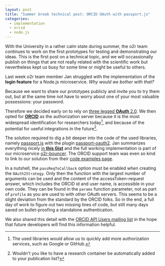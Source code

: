 ```yaml
---
layout: post
title: "Summer break technical post: ORCID OAuth with passport.js"
categories:
  - implementation
  - orcid
  - node.js
---
```


With the University in a rather calm state during summer, the o2r team continues to work on the first prototypes for testing and demonstrating our ideas. This is the first post on a technical topic, and we will occassionally publish on things that are not really related with the scientific work but nevertheless kept us busy for some time or might be useful to others.

Last week o2r team member Jan struggled with the implementation of the **login feature** for a Node.js microservice. _Why would we bother with that?_
<!--more-->Because we want to share our prototypes publicly and invite you to try them out, but at the same time not have to worry about one of your most valuable possessions: your password.

Therefore we decided early on to rely on [three legged **OAuth** 2.0](http://oauthbible.com/#oauth-2-three-legged). We then opted for [**ORCID**](http://orcid.org/) as the authorization server because it is the most widespread identification for researchers today[^1], and because of the potential for useful integrations in the future[^2].

The solution required to dig a bit deeper into the code of the used libraries, namely [passport.js](http://passportjs.org/) with the plugin [passport-oauth2](https://github.com/timshadel/passport-oauth2-public-client). Jan summarizes everything nicely [in **this Gist**](https://gist.github.com/JanKoppe/1491e37d1022c77a286087e6c81d6092) and the full working implementation is part of our microservice [o2r-bouncer](https://github.com/o2r-project/o2r-bouncer). The ORCID support team was even so kind to link to our solution from their [code examples page](https://members.orcid.org/api/code-examples).

In a nutshell, the `passReqToCallback` option must be enabled when creating the `OAuth2Strategy`. Only then the function with the largest number of arguments can be used and the content of the accessToken-request answer, which includes the ORCID id and user name, is accessible in your own code. They can be found in the `params` function parameter, not as part of `profile` as you are used to with other OAuth servers. This seems to be a slight deviation from the standard by the ORCID folks.
So in the end, a full day of work to figure out two missing lines of code, but still many days saved on bullet-proofing a standalone authentication.

We also shared this detail with the [ORCID API Users mailing list](https://groups.google.com/forum/#!topic/orcid-api-users/RRyhC-2L64U) in the hope that future developers will find this information helpful.


[^1]: The used libraries would allow us to quickly add more authorization services, such as Google or GitHub.
[^2]: Wouldn't you like to have a research container be automatically added to your publication list?
